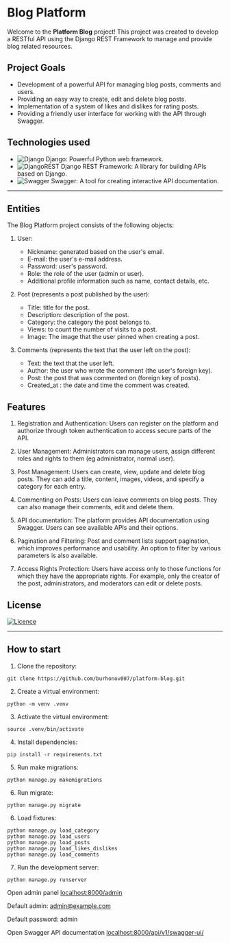 # Blog Platform


Welcome to the **Platform Blog** project! This project was created to develop a RESTful API using the Django REST Framework to manage and provide blog related resources.


## Project Goals

- Development of a powerful API for managing blog posts, comments and users.
- Providing an easy way to create, edit and delete blog posts.
- Implementation of a system of likes and dislikes for rating posts.
- Providing a friendly user interface for working with the API through Swagger.

## Technologies used

- ![Django](https://img.shields.io/badge/django-%23092E20.svg?style=for-the-badge&logo=django&logoColor=white) Django: Powerful Python web framework.
- ![DjangoREST](https://img.shields.io/badge/DJANGO-REST-ff1709?style=for-the-badge&logo=django&logoColor=white&color=ff1709&labelColor=gray) Django REST Framework: A library for building APIs based on Django.
- ![Swagger](https://img.shields.io/badge/-Swagger-%23Clojure?style=for-the-badge&logo=swagger&logoColor=white) Swagger: A tool for creating interactive API documentation.

---

## Entities

The Blog Platform project consists of the following objects:

1. User:
    - Nickname: generated based on the user's email.
    - E-mail: the user's e-mail address.
    - Password: user's password.
    - Role: the role of the user (admin or user).
    - Additional profile information such as name, contact details, etc.



2. Post (represents a post published by the user):
    - Title: title for the post.
    - Description: description of the post.
    - Category: the category the post belongs to.
    - Views: to count the number of visits to a post.
    - Image: The image that the user pinned when creating a post.
    


3. Comments (represents the text that the user left on the post):
      - Text: the text that the user left.
      - Author: the user who wrote the comment (the user's foreign key).
      - Post: the post that was commented on (foreign key of posts).
      - Created_at : the date and time the comment was created.


## Features

1) Registration and Authentication: Users can register on the platform and authorize through token authentication to access secure parts of the API.

2) User Management: Administrators can manage users, assign different roles and rights to them (eg administrator, normal user).

3) Post Management: Users can create, view, update and delete blog posts. They can add a title, content, images, videos, and specify a category for each entry.

4) Commenting on Posts: Users can leave comments on blog posts. They can also manage their comments, edit and delete them.


7) API documentation: The platform provides API documentation using Swagger. Users can see available APIs and their options.

8) Pagination and Filtering: Post and comment lists support pagination, which improves performance and usability. An option to filter by various parameters is also available.

9) Access Rights Protection: Users have access only to those functions for which they have the appropriate rights. For example, only the creator of the post, administrators, and moderators can edit or delete posts.

## License

[![Licence](https://img.shields.io/github/license/Ileriayo/markdown-badges?style=for-the-badge)](./LICENSE)

---

## How to start
1) Clone the repository: 
```
git clone https://github.com/burhonov007/platform-blog.git
```
2) Create a virtual environment: 
```
python -m venv .venv
```
3) Activate the virtual environment: 
```
source .venv/bin/activate
```
4) Install dependencies: 
```
pip install -r requirements.txt
```
5) Run make migrations: 
```
python manage.py makemigrations
```
6) Run migrate: 
```
python manage.py migrate
```
6) Load fixtures:
```
python manage.py load_category
python manage.py load_users
python manage.py load_posts
python manage.py load_likes_dislikes
python manage.py load_comments
```
7) Run the development server: 
```
python manage.py runserver
```
Open admin panel [localhost:8000/admin](http://localhost:8000/admin)

Default admin: admin@example.com

Default password: admin

Open Swagger API documentation [localhost:8000/api/v1/swagger-ui/](http://localhost:8000/api/v1/swagger-ui/)


